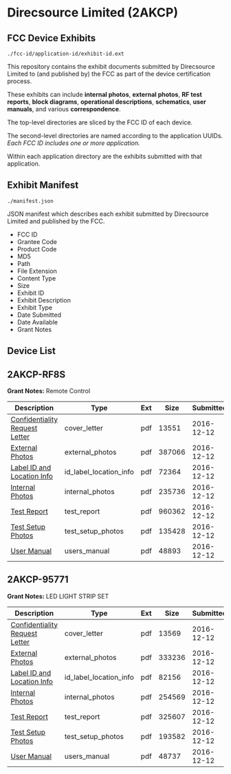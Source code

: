# Direcsource Limited (2AKCP)
## FCC Device Exhibits

```
./fcc-id/application-id/exhibit-id.ext
```

This repository contains the exhibit documents submitted by Direcsource Limited to (and published by) the FCC as part of the device certification process.

These exhibits can include **internal photos**, **external photos**, **RF test reports**, **block diagrams**, **operational descriptions**, **schematics**, **user manuals**, and various **correspondence**.

The top-level directories are sliced by the FCC ID of each device.

The second-level directories are named according to the application UUIDs. *Each FCC ID includes one or more application.*

Within each application directory are the exhibits submitted with that application. 

## Exhibit Manifest

```
./manifest.json
```

JSON manifest which describes each exhibit submitted by Direcsource Limited and published by the FCC.

- FCC ID
- Grantee Code
- Product Code
- MD5
- Path
- File Extension
- Content Type
- Size
- Exhibit ID
- Exhibit Description
- Exhibit Type
- Date Submitted
- Date Available
- Grant Notes

## Device List
## 2AKCP-RF8S
**Grant Notes:** Remote Control

| Description | Type | Ext | Size | Submitted | Available |
| ----------- | ---- | --- | ---- | --------- | --------- |
| [Confidentiality Request Letter](2AKCP-RF8S/cedaffbd1da652576470d008028d3aa1/3224558.pdf) | cover_letter | pdf | 13551 | 2016-12-12 | 2016-12-12 |
| [External Photos](2AKCP-RF8S/cedaffbd1da652576470d008028d3aa1/3224561.pdf) | external_photos | pdf | 387066 | 2016-12-12 | 2016-12-12 |
| [Label ID and Location Info](2AKCP-RF8S/cedaffbd1da652576470d008028d3aa1/3224554.pdf) | id_label_location_info | pdf | 72364 | 2016-12-12 | 2016-12-12 |
| [Internal Photos](2AKCP-RF8S/cedaffbd1da652576470d008028d3aa1/3224557.pdf) | internal_photos | pdf | 235736 | 2016-12-12 | 2016-12-12 |
| [Test Report](2AKCP-RF8S/cedaffbd1da652576470d008028d3aa1/3224560.pdf) | test_report | pdf | 960362 | 2016-12-12 | 2016-12-12 |
| [Test Setup Photos](2AKCP-RF8S/cedaffbd1da652576470d008028d3aa1/3224556.pdf) | test_setup_photos | pdf | 135428 | 2016-12-12 | 2016-12-12 |
| [User Manual](2AKCP-RF8S/cedaffbd1da652576470d008028d3aa1/3224555.pdf) | users_manual | pdf | 48893 | 2016-12-12 | 2016-12-12 |
## 2AKCP-95771
**Grant Notes:** LED LIGHT STRIP SET

| Description | Type | Ext | Size | Submitted | Available |
| ----------- | ---- | --- | ---- | --------- | --------- |
| [Confidentiality Request Letter](2AKCP-95771/cea3110dfa34c469d7a340e4f237b9c1/3224531.pdf) | cover_letter | pdf | 13569 | 2016-12-12 | 2016-12-12 |
| [External Photos](2AKCP-95771/cea3110dfa34c469d7a340e4f237b9c1/3224540.pdf) | external_photos | pdf | 333236 | 2016-12-12 | 2016-12-12 |
| [Label ID and Location Info](2AKCP-95771/cea3110dfa34c469d7a340e4f237b9c1/3224533.pdf) | id_label_location_info | pdf | 82156 | 2016-12-12 | 2016-12-12 |
| [Internal Photos](2AKCP-95771/cea3110dfa34c469d7a340e4f237b9c1/3224539.pdf) | internal_photos | pdf | 254569 | 2016-12-12 | 2016-12-12 |
| [Test Report](2AKCP-95771/cea3110dfa34c469d7a340e4f237b9c1/3224538.pdf) | test_report | pdf | 325607 | 2016-12-12 | 2016-12-12 |
| [Test Setup Photos](2AKCP-95771/cea3110dfa34c469d7a340e4f237b9c1/3224536.pdf) | test_setup_photos | pdf | 193582 | 2016-12-12 | 2016-12-12 |
| [User Manual](2AKCP-95771/cea3110dfa34c469d7a340e4f237b9c1/3224537.pdf) | users_manual | pdf | 48737 | 2016-12-12 | 2016-12-12 |
